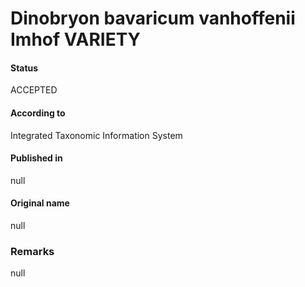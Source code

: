 Dinobryon bavaricum vanhoffenii Imhof VARIETY
=======

#### Status
ACCEPTED

#### According to
Integrated Taxonomic Information System

#### Published in
null

#### Original name
null

### Remarks
null